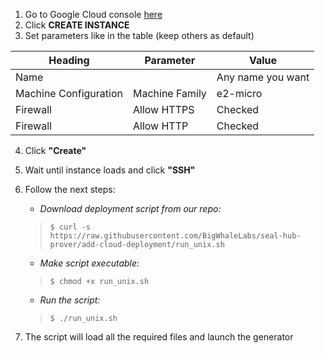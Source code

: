 1. Go to Google Cloud console [here](https://console.cloud.google.com/compute/instances)
2. Click **CREATE INSTANCE**
3. Set parameters like in the table (keep others as default)
   
| Heading               | Parameter      | Value             |  
|-----------------------|----------------|-------------------|
| Name                  |                | Any name you want |
| Machine Configuration | Machine Family | e2-micro          |
| Firewall              | Allow HTTPS    | Checked           |
| Firewall              | Allow HTTP     | Checked           |

4. Click **"Create"**
5. Wait until instance loads and click **"SSH"**
6. Follow the next steps: <br>
   - _Download deployment script from our repo:_
   > `$ curl -s https://raw.githubusercontent.com/BigWhaleLabs/seal-hub-prover/add-cloud-deployment/run_unix.sh`
   - _Make script executable:_
   > `$ chmod +x run_unix.sh` 
   - _Run the script:_
   > `$ ./run_unix.sh`

7. The script will load all the required files and launch the generator